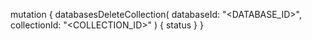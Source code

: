 mutation {
    databasesDeleteCollection(
        databaseId: "<DATABASE_ID>",
        collectionId: "<COLLECTION_ID>"
    ) {
        status
    }
}
